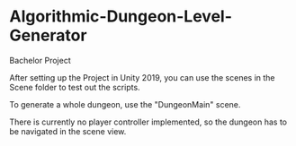# Algorithmic-Dungeon-Level-Generator
Bachelor Project

After setting up the Project in Unity 2019, you can use the scenes in the Scene folder to test out the scripts.

To generate a whole dungeon, use the "DungeonMain" scene. 

There is currently no player controller implemented, so the dungeon has to be navigated in the scene view.
